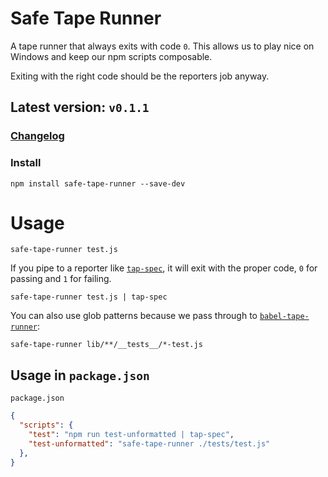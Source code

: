 # Safe Tape Runner

A tape runner that always exits with code `0`. This allows us to play nice on Windows and keep our npm scripts composable. 

Exiting with the right code should be the reporters job anyway.


## Latest version: `v0.1.1`

### [Changelog](https://github.com/MadLittleMods/safe-tape-runner/blob/master/CHANGELOG.md)

### Install

`npm install safe-tape-runner --save-dev`


# Usage

```
safe-tape-runner test.js
```

If you pipe to a reporter like [`tap-spec`](https://www.npmjs.com/package/tap-spec), it will exit with the proper code, `0` for passing and `1` for failing.
```
safe-tape-runner test.js | tap-spec
```

You can also use glob patterns because we pass through to [`babel-tape-runner`](babel-tape-runner):
```
safe-tape-runner lib/**/__tests__/*-test.js
```

## Usage in `package.json`


`package.json`
```json
{
  "scripts": {
    "test": "npm run test-unformatted | tap-spec",
    "test-unformatted": "safe-tape-runner ./tests/test.js"
  },
}
```
